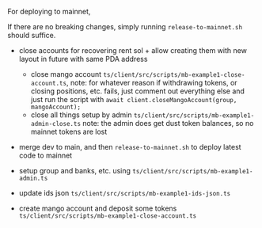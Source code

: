 For deploying to mainnet,

If there are no breaking changes, simply running `release-to-mainnet.sh` should suffice.

- close accounts for recovering rent sol + allow creating them with new layout in future with same PDA address

  - close mango account `ts/client/src/scripts/mb-example1-close-account.ts`,
    note: for whatever reason if withdrawing tokens, or closing positions, etc. fails, just comment out everything else and just run the script with
    `await client.closeMangoAccount(group, mangoAccount);`
  - close all things setup by admin `ts/client/src/scripts/mb-example1-admin-close.ts`
    note: the admin does get dust token balances, so no mainnet tokens are lost

- merge dev to main, and then `release-to-mainnet.sh` to deploy latest code to mainnet
- setup group and banks, etc. using `ts/client/src/scripts/mb-example1-admin.ts`
- update ids json `ts/client/src/scripts/mb-example1-ids-json.ts`
- create mango account and deposit some tokens `ts/client/src/scripts/mb-example1-close-account.ts`
